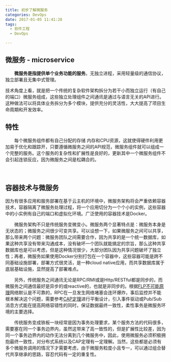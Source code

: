 ```yaml
---
title: 初步了解微服务
categories: DevOps
date: 2017-01-05 11:41:28
tags: 
  - 软件工程
  - DevOps

---
```


## 微服务 - microservice

　　**微服务是指提供单个业务功能的服务**。无独立进程，采用轻量级的通信协议，独立部署且无集中式管理。

​	技术角度上看，就是把一个传统的复杂软件架构拆分为若干小而独立运行（有自己的端口）微服务组成，这些独立处理组件之间通讯是通过与语言无关的API进行。这种做法可以将具体业务拆分为多个模块，提供充分的灵活性，大大提高了项目生命周期和开发效率。
<!--more-->

## 特性

　　每个微服务组件都有自己分配的存储 内存和CPU资源，这就使得硬件利用更加易于优化和跟踪开，只要遵循微服务之间的API规范，微服务组件就可以组成一个完整的服务。这个服务的复杂性和扩展性是良好的，更新其中一个微服务组件不会引起连锁反应，因为微服务之间是松耦合的。 

　　

## 容器技术与微服务

​	因为有很多应用和服务部署在基于云主机的环境中，微服务架构将会严重依赖容器技术，容器隔离了微服务处理过程，将一个应用切分为一个个小的实例，这些容器中的小实例有自己的端口和虚拟化环境。广泛使用的容器技术是Docker。

　　微服务架构不只是传统服务变微变小。微服务两个显著特点是：微服务本身是无状态的；微服务之间很少可变共享。可以设想一下，如果微服务之间可以共享，那么带来两个问题：微服务团队之间需要合作，因为共享的是一个统一数据库，如果这种共享没有带来沟通成本，没有破坏一个团队就能搞定的宗旨，那么这种共享数据库也是可以考虑，但是这种情况很少，大部分团队因为共享问题破坏了独立性；再者，微服务如果使用Docker分别打包在一个容器中，这些容器可能是跨不同基础设施部署，部署方式很灵活，是一种cloud native应用，而共享数据库属于底层基础设施，显然提高了部署难点。

　　另外，传统服务之间通讯无论是RPC/RMI或是Http/RESTful都是同步的，而微服务之间通信最好是异步的或reactive的，也就是非同步的。根据[FLP不可能原理](http://www.jdon.com/47927)网络默认是不可靠的，RPC在一旦发生网络堵塞会连环爆炸，事后监控并不能根本解决这个问题，需要参考[CAP定理](http://www.jdon.com/37625)进行平衡设计，引入事件驱动或Pub/Sub消息方式能在提高网络容错性的同时，保证数据最终一致性，柔性事务是微服务环境的主要选择。

　　传统服务变成铁板一块经常是因为事务处理要求，某个服务方法的代码很多，需要塞在同一个事务边界内，虽然这带来了高一致性的，但是扩展性比较差，因为同一个事务边界内的动作无法分离到几个微服务中，因此，使用微服务必须积极拥抱最终一致性，对分布式系统以及CAP定理有一定理解。当然，这些都是必须有多个微服务调用的情况下才需要考虑，由于微服务粒度小且专一，可以通过组合替代共享继承的思路，容忍代码有一定的重复性。 
